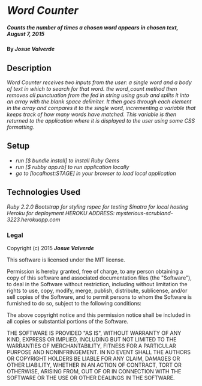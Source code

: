 # _Word Counter_

##### _Counts the number of times a chosen word appears in chosen text, August 7, 2015_

#### By **_Josue Valverde_**

## Description

_Word Counter receives two inputs from the user: a single word and a body of text in which to search for that word. the word_count method then removes all punctuation from the fed in string using gsub and splits it into an array with the blank space delimiter. It then goes through each element in the array and compares it to the single word, incrementing a variable that keeps track of how many words have matched. This variable is then returned to the application where it is displayed to the user using some CSS formatting._

## Setup

* _run [$ bundle install] to install Ruby Gems_
* _run [$ rubby app.rb] to run application locally_
* _go to [localhost:STAGE] in your browser to load local application_

## Technologies Used

_Ruby 2.2.0_
_Bootstrap for styling_
_rspec for testing_
_Sinatra for local hosting_
_Heroku for deployment_
_HEROKU ADDRESS: mysterious-scrubland-3223.herokuapp.com_

### Legal

Copyright (c) 2015 **_Josue Valverde_**

This software is licensed under the MIT license.

Permission is hereby granted, free of charge, to any person obtaining a copy
of this software and associated documentation files (the "Software"), to deal
in the Software without restriction, including without limitation the rights
to use, copy, modify, merge, publish, distribute, sublicense, and/or sell
copies of the Software, and to permit persons to whom the Software is
furnished to do so, subject to the following conditions:

The above copyright notice and this permission notice shall be included in
all copies or substantial portions of the Software.

THE SOFTWARE IS PROVIDED "AS IS", WITHOUT WARRANTY OF ANY KIND, EXPRESS OR
IMPLIED, INCLUDING BUT NOT LIMITED TO THE WARRANTIES OF MERCHANTABILITY,
FITNESS FOR A PARTICULAR PURPOSE AND NONINFRINGEMENT. IN NO EVENT SHALL THE
AUTHORS OR COPYRIGHT HOLDERS BE LIABLE FOR ANY CLAIM, DAMAGES OR OTHER
LIABILITY, WHETHER IN AN ACTION OF CONTRACT, TORT OR OTHERWISE, ARISING FROM,
OUT OF OR IN CONNECTION WITH THE SOFTWARE OR THE USE OR OTHER DEALINGS IN
THE SOFTWARE.
